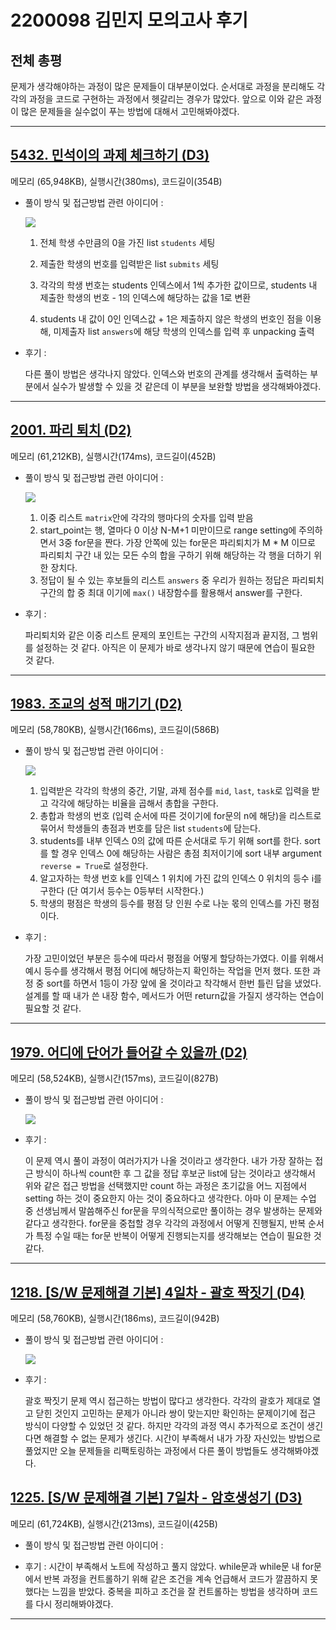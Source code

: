 # 2200098 김민지 모의고사 후기

## 전체 총평

문제가 생각해야하는 과정이 많은 문제들이 대부분이었다. 순서대로 과정을 분리해도 각각의 과정을 코드로 구현하는 과정에서 헷갈리는 경우가 많았다. 앞으로 이와 같은 과정이 많은 문제들을 실수없이 푸는 방법에 대해서 고민해봐야겠다.

---

## [5432. 민석이의 과제 체크하기 (D3)](5431.py)

메모리 (65,948KB), 실행시간(380ms), 코드길이(354B)

- 풀이 방식 및 접근방법 관련 아이디어 :

  ![](5431.jpg)

  1. 전체 학생 수만큼의 0을 가진 list `students` 세팅

  2. 제출한 학생의 번호를 입력받은 list `submits` 세팅

  3. 각각의 학생 번호는 students 인덱스에서 1씩 추가한 값이므로, students 내 제출한 학생의 번호 - 1의 인덱스에 해당하는 값을 1로 변환

  4. students 내 값이 0인 인덱스값 + 1은 제출하지 않은 학생의 번호인 점을 이용해, 미제출자 list `answers`에 해당 학생의 인덱스를 입력 후 unpacking 출력

- 후기 :

  다른 풀이 방법은 생각나지 않았다. 인덱스와 번호의 관계를 생각해서 출력하는 부분에서 실수가 발생할 수 있을 것 같은데 이 부분을 보완할 방법을 생각해봐야겠다.

---

## [2001. 파리 퇴치 (D2)](2001.py)

메모리 (61,212KB), 실행시간(174ms), 코드길이(452B)

- 풀이 방식 및 접근방법 관련 아이디어 :

  ![](2001.jpg)

  1. 이중 리스트 `matrix`안에 각각의 행마다의 숫자를 입력 받음
  2. start_point는 행, 열마다 0 이상 N-M+1 미만이므로 range setting에 주의하면서 3중 for문을 짠다. 가장 안쪽에 있는 for문은 파리퇴치가 M \* M 이므로 파리퇴치 구간 내 있는 모든 수의 합을 구하기 위해 해당하는 각 행을 더하기 위한 장치다.
  3. 정답이 될 수 있는 후보들의 리스트 `answers` 중 우리가 원하는 정답은 파리퇴치 구간의 합 중 최대 이기에 `max()` 내장함수를 활용해서 answer를 구한다.

- 후기 :

  파리퇴치와 같은 이중 리스트 문제의 포인트는 구간의 시작지점과 끝지점, 그 범위를 설정하는 것 같다. 아직은 이 문제가 바로 생각나지 않기 때문에 연습이 필요한 것 같다.

---

## [1983. 조교의 성적 매기기 (D2)](1938.py)

메모리 (58,780KB), 실행시간(166ms), 코드길이(586B)

- 풀이 방식 및 접근방법 관련 아이디어 :

  ![](1983.jpg)

  1. 입력받은 각각의 학생의 중간, 기말, 과제 점수를 `mid`, `last`, `task`로 입력을 받고 각각에 해당하는 비율을 곱해서 총합을 구한다.
  2. 총합과 학생의 번호 (입력 순서에 따른 것이기에 for문의 n에 해당)을 리스트로 묶어서 학생들의 총점과 번호를 담은 list `students`에 담는다.
  3. students를 내부 인덱스 0의 값에 따른 순서대로 두기 위해 sort를 한다. sort를 할 경우 인덱스 0에 해당하는 사람은 총점 최저이기에 sort 내부 argument `reverse = True`로 설정한다.
  4. 알고자하는 학생 번호 k를 인덱스 1 위치에 가진 값의 인덱스 0 위치의 등수 i를 구한다 (단 여기서 등수는 0등부터 시작한다.)
  5. 학생의 평점은 학생의 등수를 평점 당 인원 수로 나눈 몫의 인덱스를 가진 평점이다.

- 후기 :

  가장 고민이었던 부분은 등수에 따라서 평점을 어떻게 할당하는가였다. 이를 위해서 예시 등수를 생각해서 평점 어디에 해당하는지 확인하는 작업을 먼저 했다.
  또한 과정 중 sort를 하면서 1등이 가장 앞에 올 것이라고 착각해서 한번 틀린 답을 냈었다. 설계를 할 때 내가 쓴 내장 함수, 메서드가 어떤 return값을 가질지 생각하는 연습이 필요할 것 같다.

---

## [1979. 어디에 단어가 들어갈 수 있을까 (D2)](1979.py)

메모리 (58,524KB), 실행시간(157ms), 코드길이(827B)

- 풀이 방식 및 접근방법 관련 아이디어 :

  ![](1979.jpg)

- 후기 :

  이 문제 역시 풀이 과정이 여러가지가 나올 것이라고 생각한다. 내가 가장 잘하는 접근 방식이 하나씩 count한 후 그 값을 정답 후보군 list에 담는 것이라고 생각해서 위와 같은 접근 방법을 선택했지만 count 하는 과정은 초기값을 어느 지점에서 setting 하는 것이 중요한지 아는 것이 중요하다고 생각한다. 아마 이 문제는 수업 중 선생님께서 말씀해주신 for문을 무의식적으로만 풀이하는 경우 발생하는 문제와 같다고 생각한다. for문을 중첩할 경우 각각의 과정에서 어떻게 진행될지, 반복 순서가 특정 수일 때는 for문 반복이 어떻게 진행되는지를 생각해보는 연습이 필요한 것 같다.

---

## [1218. [S/W 문제해결 기본] 4일차 - 괄호 짝짓기 (D4)](1218.py)

메모리 (58,760KB), 실행시간(186ms), 코드길이(942B)

- 풀이 방식 및 접근방법 관련 아이디어 :

  ![](1218.jpg)

- 후기 :

  괄호 짝짓기 문제 역시 접근하는 방법이 많다고 생각한다. 각각의 괄호가 제대로 열고 닫힌 것인지 고민하는 문제가 아니라 쌍이 맞는지만 확인하는 문제이기에 접근 방식이 다양할 수 있었던 것 같다. 하지만 각각의 과정 역시 추가적으로 조건이 생긴다면 해결할 수 없는 문제가 생긴다. 시간이 부족해서 내가 가장 자신있는 방법으로 풀었지만 오늘 문제들을 리팩토링하는 과정에서 다른 풀이 방법들도 생각해봐야겠다.

## [1225. [S/W 문제해결 기본] 7일차 - 암호생성기 (D3)](1225.py)

메모리 (61,724KB), 실행시간(213ms), 코드길이(425B)

- 풀이 방식 및 접근방법 관련 아이디어 :

- 후기 :
  시간이 부족해서 노트에 작성하고 풀지 않았다. while문과 while문 내 for문에서 반복 과정을 컨트롤하기 위해 같은 조건을 계속 언급해서 코드가 깔끔하지 못했다는 느낌을 받았다. 중복을 피하고 조건을 잘 컨트롤하는 방법을 생각하며 코드를 다시 정리해봐야겠다.

---
